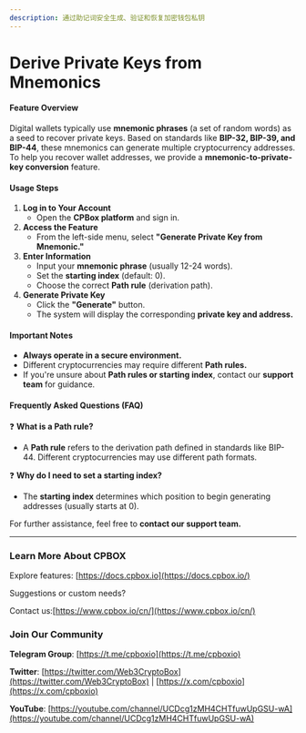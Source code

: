 ```yaml
---
description: 通过助记词安全生成、验证和恢复加密钱包私钥
---
```


# Derive Private Keys from Mnemonics

#### **Feature Overview**

Digital wallets typically use **mnemonic phrases** (a set of random words) as a seed to recover private keys. Based on standards like **BIP-32, BIP-39, and BIP-44**, these mnemonics can generate multiple cryptocurrency addresses. To help you recover wallet addresses, we provide a **mnemonic-to-private-key conversion** feature.

#### **Usage Steps**

1. **Log in to Your Account**
   * Open the **CPBox platform** and sign in.
2. **Access the Feature**
   * From the left-side menu, select **"Generate Private Key from Mnemonic."**
3. **Enter Information**
   * Input your **mnemonic phrase** (usually 12-24 words).
   * Set the **starting index** (default: 0).
   * Choose the correct **Path rule** (derivation path).
4. **Generate Private Key**
   * Click the **"Generate"** button.
   * The system will display the corresponding **private key and address.**

#### **Important Notes**

* **Always operate in a secure environment.**
* Different cryptocurrencies may require different **Path rules.**
* If you're unsure about **Path rules or starting index**, contact our **support team** for guidance.

#### **Frequently Asked Questions (FAQ)**

❓ **What is a Path rule?**

* A **Path rule** refers to the derivation path defined in standards like BIP-44. Different cryptocurrencies may use different path formats.

❓ **Why do I need to set a starting index?**

* The **starting index** determines which position to begin generating addresses (usually starts at 0).

For further assistance, feel free to **contact our support team.**

***

### **Learn More About CPBOX**

Explore features: [https://docs.cpbox.io](https://docs.cpbox.io/)

Suggestions or custom needs?&#x20;

Contact us:[https://www.cpbox.io/cn/](https://www.cpbox.io/cn/)

### **Join Our Community**

**Telegram Group**: [https://t.me/cpboxio](https://t.me/cpboxio)

**Twitter**: [https://twitter.com/Web3CryptoBox](https://twitter.com/Web3CryptoBox) | [https://x.com/cpboxio](https://x.com/cpboxio)

**YouTube**: [https://youtube.com/channel/UCDcg1zMH4CHTfuwUpGSU-wA](https://youtube.com/channel/UCDcg1zMH4CHTfuwUpGSU-wA)
